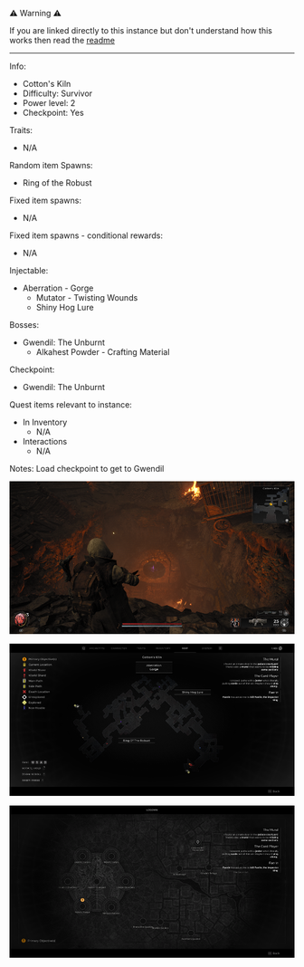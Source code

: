 ⚠️ Warning ⚠️

If you are linked directly to this instance but don't understand how this works then read the [readme](https://github.com/razeedazee/remnant2-instances/blob/main/README.md)

<hr>

Info:

- Cotton's Kiln
- Difficulty: Survivor
- Power level: 2
- Checkpoint: Yes

Traits:

- N/A

Random item Spawns:

- Ring of the Robust

Fixed item spawns:

- N/A

Fixed item spawns - conditional rewards:

- N/A

Injectable:

- Aberration - Gorge
  - Mutator - Twisting Wounds
  - Shiny Hog Lure

Bosses:

- Gwendil: The Unburnt
  - Alkahest Powder - Crafting Material

Checkpoint:

- Gwendil: The Unburnt

Quest items relevant to instance:

- In Inventory
  - N/A
- Interactions
  - N/A

Notes: Load checkpoint to get to Gwendil

>

![](info/info.png)

![](info/mini-map.png)

![](info/travel-map.png)

